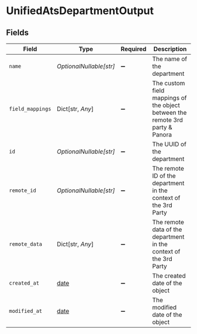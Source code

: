 # UnifiedAtsDepartmentOutput


## Fields

| Field                                                                         | Type                                                                          | Required                                                                      | Description                                                                   |
| ----------------------------------------------------------------------------- | ----------------------------------------------------------------------------- | ----------------------------------------------------------------------------- | ----------------------------------------------------------------------------- |
| `name`                                                                        | *OptionalNullable[str]*                                                       | :heavy_minus_sign:                                                            | The name of the department                                                    |
| `field_mappings`                                                              | Dict[str, *Any*]                                                              | :heavy_minus_sign:                                                            | The custom field mappings of the object between the remote 3rd party & Panora |
| `id`                                                                          | *OptionalNullable[str]*                                                       | :heavy_minus_sign:                                                            | The UUID of the department                                                    |
| `remote_id`                                                                   | *OptionalNullable[str]*                                                       | :heavy_minus_sign:                                                            | The remote ID of the department in the context of the 3rd Party               |
| `remote_data`                                                                 | Dict[str, *Any*]                                                              | :heavy_minus_sign:                                                            | The remote data of the department in the context of the 3rd Party             |
| `created_at`                                                                  | [date](https://docs.python.org/3/library/datetime.html#date-objects)          | :heavy_minus_sign:                                                            | The created date of the object                                                |
| `modified_at`                                                                 | [date](https://docs.python.org/3/library/datetime.html#date-objects)          | :heavy_minus_sign:                                                            | The modified date of the object                                               |